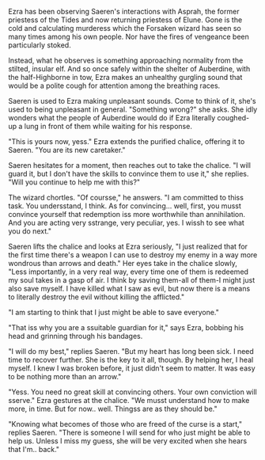 Ezra has been observing Saeren's interactions with Asprah, the former priestess of the Tides and now returning priestess of Elune. Gone is the cold and calculating murderess which the Forsaken wizard has seen so many times among his own people. Nor have the fires of vengeance been particularly stoked.

Instead, what he observes is something approaching normality from the stilted, insular elf. And so once safely within the shelter of Auberdine, with the half-Highborne in tow, Ezra makes an unhealthy gurgling sound that would be a polite cough for attention among the breathing races.

Saeren is used to Ezra making unpleasant sounds. Come to think of it, she's used to being unpleasant in general. "Something wrong?" she asks. She idly wonders what the people of Auberdine would do if Ezra literally coughed-up a lung in front of them while waiting for his response.

"This is yours now, yess." Ezra extends the purified chalice, offering it to Saeren. "You are its new caretaker."

Saeren hesitates for a moment, then reaches out to take the chalice. "I will guard it, but I don't have the skills to convince them to use it," she replies. "Will you continue to help me with this?"

The wizard chortles. "Of coursse," he answers. "I am committed to thiss task. You undersstand, I think. As for convincing... well, first, you musst convince yourself that redemption iss more worthwhile than annihilation. And you are acting very sstrange, very peculiar, yes. I wissh to see what you do next."

Saeren lifts the chalice and looks at Ezra seriously, "I just realized that for the first time there's a weapon I can use to destroy my enemy in a way more wondrous than arrows and death." Her eyes take in the chalice slowly, "Less importantly, in a very real way, every time one of them is redeemed my soul takes in a gasp of air. I think by saving them-all of them-I might just also save myself. I have killed what I saw as evil, but now there is a means to literally destroy the evil without killing the afflicted."

"I am starting to think that I just might be able to save everyone."

"That iss why you are a ssuitable guardian for it," says Ezra, bobbing his head and grinning through his bandages.

"I will do my best," replies Saeren. "But my heart has long been sick. I need time to recover further. She is the key to it all, though. By helping her, I heal myself. I knew I was broken before, it just didn't seem to matter. It was easy to be nothing more than an arrow."

"Yess. You need no great skill at convincing others. Your own conviction will sserve." Ezra gestures at the chalice. "We musst understand how to make more, in time. But for now.. well. Thingss are as they should be."

"Knowing what becomes of those who are freed of the curse is a start," replies Saeren. "There is someone I will send for who just might be able to help us. Unless I miss my guess, she will be very excited when she hears that I'm.. back."